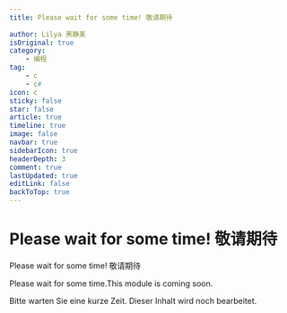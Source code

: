 ```yaml
---
title: Please wait for some time! 敬请期待
 
author: Lilya 黑静美
isOriginal: true
category: 
    - 编程
tag:
    - c
    - c#
icon: c
sticky: false
star: false
article: true
timeline: true
image: false
navbar: true
sidebarIcon: true
headerDepth: 3
comment: true
lastUpdated: true
editLink: false
backToTop: true
---
```


# Please wait for some time! 敬请期待



Please wait for some time! 敬请期待

Please wait for some time.This module is coming soon. 

Bitte warten Sie eine kurze Zeit. Dieser Inhalt wird noch bearbeitet.

